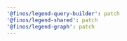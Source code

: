 ```yaml
---
'@finos/legend-query-builder': patch
'@finos/legend-shared': patch
'@finos/legend-graph': patch
---
```

